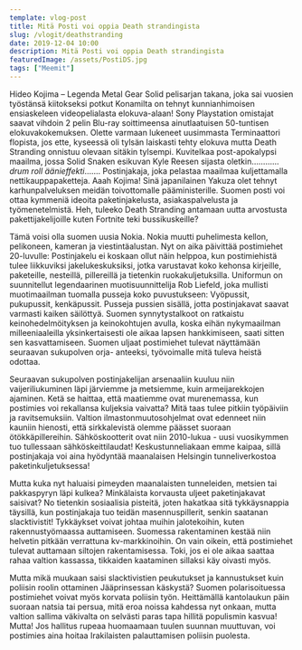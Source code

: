 ```yaml
---
template: vlog-post
title: Mitä Posti voi oppia Death strandingista
slug: /vlogit/deathstranding
date: 2019-12-04 10:00
description: Mitä Posti voi oppia Death strandingista
featuredImage: /assets/PostiDS.jpg
tags: ["Meemit"]
---
```

Hideo Kojima – Legenda Metal Gear Solid pelisarjan takana, joka sai vuosien työstänsä kiitokseksi potkut Konamilta on tehnyt kunnianhimoisen ensiaskeleen videopelialasta elokuva-alaan!  Sony Playstation omistajat saavat vihdoin 2 pelin Blu-ray soittimeensa ainutlaatuisen 50-tuntisen elokuvakokemuksen.
Olette varmaan lukeneet uusimmasta Terminaattori flopista, jos ette, kyseessä oli tylsän laiskasti tehty elokuva mutta Death Stranding onnistuu olevaan sitäkin tylsempi. Kuvitelkaa post-apokalypsi maailma, jossa Solid Snaken esikuvan Kyle Reesen sijasta oletkin………… *drum roll äänieffekti*…….  Postinjakaja, joka pelastaa maailmaa kuljettamalla nettikauppapaketteja. Aaah Kojima! Sinä japanilainen Yakuza olet tehnyt karhunpalveluksen meidän toivottomalle pääministerille. Suomen posti voi ottaa kymmeniä ideoita paketinjakelusta, asiakaspalvelusta ja työmenetelmistä. Heh, tuleeko Death Stranding antamaan uutta arvostusta pakettijakelijoille kuten Fortnite teki bussikuskeille?

Tämä voisi olla suomen uusia Nokia. Nokia muutti puhelimesta kellon, pelikoneen, kameran ja viestintäalustan. Nyt on aika päivittää postimiehet 20-luvulle: Postinjakelu ei koskaan ollut näin helppoa, kun postimiehistä tulee liikkuviksi jakelukeskuksiksi, jotka varustavat koko kehonsa kirjeille, paketeille, nesteillä, pillereillä ja tietenkin ruokakuljetuksilla. Uniformun on suunnitellut legendaarinen muotisuunnittelija Rob Liefeld, joka mullisti muotimaailman tuomalla pusseja koko puvustukseen: Vyöpussit, pukupussit, kenkäpussit. Pusseja pussien sisällä, jotta postinjakavat saavat varmasti kaiken säilöttyä.
Suomen synnytystalkoot on ratkaistu keinohedelmöityksen ja keinokohtujen avulla, koska eihän nykymaailman milleeniaaleilla yksinkertaisesti ole aikaa lapsen hankkimiseen, saati sitten sen kasvattamiseen. Suomen uljaat postimiehet tulevat näyttämään seuraavan sukupolven orja- anteeksi, työvoimalle mitä tuleva heistä odottaa.

Seuraavan sukupolven postinjakelijan arsenaaliin kuuluu niin vaijeriliukuminen läpi järviemme ja metsiemme, kuin armeijarekkojen ajaminen. Ketä se haittaa, että maatiemme ovat murenemassa, kun postimies voi rekallansa kuljeksia vaivatta? Mitä taas tulee pitkiin työpäiviin ja ravitsemuksiin. Valtion ilmastonmuutosohjelmat ovat edenneet niin kauniin hienosti, että sirkkalevistä olemme päässet suoraan ötökkäpillereihin.
Sähköskootterit ovat niin 2010-lukua - uusi vuosikymmen tuo tullessaan sähköskeittilaudat! Keskustunneliakaan emme kaipaa, sillä postinjakaja voi aina hyödyntää maanalaisen Helsingin tunneliverkostoa paketinkuljetuksessa! 

Mutta kuka nyt haluaisi pimeyden maanalaisten tunneleiden, metsien tai pakkaspyryn läpi kulkea? Minkälaista korvausta uljeet paketinjakavat saisivat? No tietenkin sosiaalisia pisteitä, joten hakatkaa sitä tykkäysnappia täysillä, kun postinjakaja tuo teidän masennuspillerit, senkin saatanan slacktivistit!
Tykkäykset voivat johtaa muihin jalotekoihin, kuten rakennustyömaassa auttamiseen.  Suomessa rakentaminen kestää niin helvetin pitkään verrattuna kv-markkinoihin. On vain oikein, että postimiehet tulevat auttamaan siltojen rakentamisessa. Toki, jos ei ole aikaa saattaa rahaa valtion kassassa, tikkaiden kaataminen sillaksi käy oivasti myös.

Mutta mikä muukaan saisi slacktivistien peukutukset ja kannustukset kuin poliisin roolin ottaminen Jääprinsessan käskystä? Suomen polarisoituessa postimiehet voivat myös korvata poliisin työn. Heittämällä kantolaukun päin suoraan natsia tai persua, mitä eroa noissa kahdessa nyt onkaan, mutta valtion sallima väkivalta on selvästi paras tapa hillitä populismin kasvua! Mutta! Jos hallitus rupeaa huomaamaan tuulen suunnan muuttuvan, voi postimies aina hoitaa Irakilaisten palauttamisen poliisin puolesta.